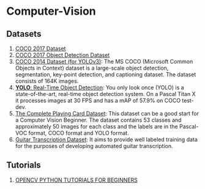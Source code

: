 # Computer-Vision
## **Datasets**
1. [COCO 2017 Dataset](https://www.kaggle.com/datasets/awsaf49/coco-2017-dataset)
2. [COCO 2017 Object Detection Dataset](https://www.kaggle.com/datasets/moeinshariatnia/coco-2017-object-detection-dataset)
3. [COCO 2014 Dataset (for YOLOv3)](https://www.kaggle.com/datasets/jeffaudi/coco-2014-dataset-for-yolov3): The MS COCO (Microsoft Common Objects in Context) dataset is a large-scale object detection, segmentation, key-point detection, and captioning dataset. The dataset consists of 164K images.
4. [**YOLO**: Real-Time Object Detection](https://pjreddie.com/darknet/yolo/): You only look once (YOLO) is a state-of-the-art, real-time object detection system. On a Pascal Titan X it processes images at 30 FPS and has a mAP of 57.9% on COCO test-dev.
4. [The Complete Playing Card Dataset](https://www.kaggle.com/datasets/jaypradipshah/the-complete-playing-card-dataset): This dataset can be a good start for a Computer Vision Beginner. The dataset contains 53 classes and approximately 50 images for each class and the labels are in the Pascal-VOC format, COCO format and YOLO format.
5. [Guitar Transcription Dataset](https://www.kaggle.com/datasets/jacksonlightfoot/guitar-transcription-dataset):  It aims to provide well labeled training data for the purposes of developing automated guitar transcription.

## Tutorials
1. [OPENCV PYTHON TUTORIALS FOR BEGINNERS](https://github.com/murtazahassan/OpenCV-Python-Tutorials-and-Projects)
